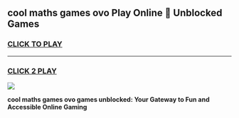 
## cool maths games ovo Play Online 👋 Unblocked Games
<h3>
<a href="https://news.freeplayer.one?title=cool_maths_games_ovo&ref=17CMG">CLICK TO PLAY</a></h3>
<hr>

<h3>
<a href="https://news.freeplayer.one?title=cool_maths_games_ovo&ref=17CMG">CLICK 2 PLAY</a>
  
</h3>

<a href="https://news.freeplayer.one?title=cool_maths_games_ovo&ref=17CMG/"><img src="https://clearcache.store/games.png"></a>


**cool maths games ovo games unblocked: Your Gateway to Fun and Accessible Online Gaming**
